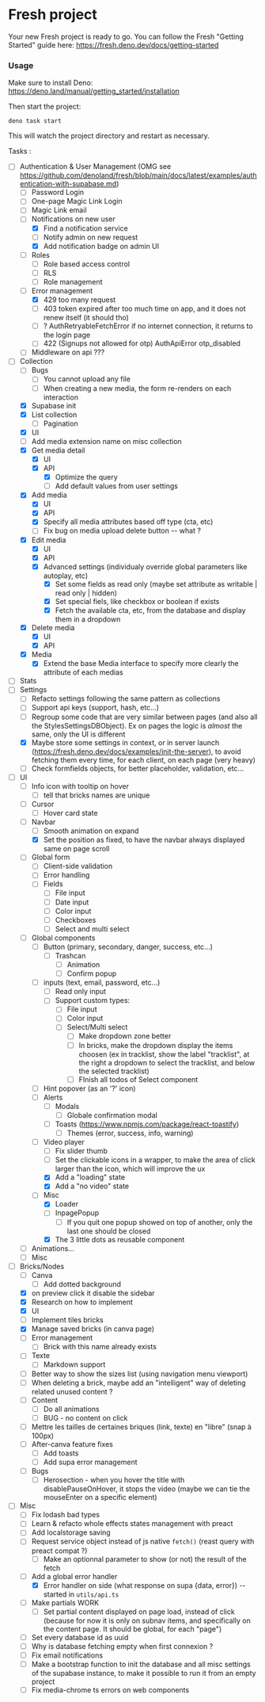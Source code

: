 # Fresh project

Your new Fresh project is ready to go. You can follow the Fresh "Getting
Started" guide here: https://fresh.deno.dev/docs/getting-started

### Usage

Make sure to install Deno: https://deno.land/manual/getting_started/installation

Then start the project:

```
deno task start
```

This will watch the project directory and restart as necessary.

Tasks :
- [ ] Authentication & User Management (OMG see https://github.com/denoland/fresh/blob/main/docs/latest/examples/authentication-with-supabase.md)
  - [ ] Password Login
  - [ ] One-page Magic Link Login
  - [ ] Magic Link email
  - [ ] Notifications on new user
    - [x] Find a notification service
    - [ ] Notify admin on new request
    - [x] Add notification badge on admin UI
  - [ ] Roles
    - [ ] Role based access control
    - [ ] RLS
    - [ ] Role management
  - [ ] Error management
    - [x] 429 too many request
    - [ ] 403 token expired after too much time on app, and it does not renew itself (it should tho)
    - [ ] ? AuthRetryableFetchError if no internet connection, it returns to the login page
    - [ ] 422 (Signups not allowed for otp) AuthApiError otp_disabled
  - [ ] Middleware on api ??? 
- [ ] Collection
  - [ ] Bugs
    - [ ] You cannot upload any file
    - [ ] When creating a new media, the form re-renders on each interaction
  - [x] Supabase init
  - [x] List collection
    - [ ] Pagination
  - [x] UI
  - [ ] Add media extension name on misc collection
  - [x] Get media detail
    - [x] UI
    - [x] API
      - [x] Optimize the query
      - [ ] Add default values from user settings
  - [x] Add media
    - [x] UI
    - [x] API
    - [x] Specify all media attributes based off type (cta, etc)
    - [ ] Fix bug on media upload delete button -- what ?
  - [x] Edit media
    - [x] UI
    - [x] API
    - [x] Advanced settings (individualy override global parameters like autoplay, etc)
      - [x] Set some fields as read only (maybe set attribute as writable | read only | hidden)
      - [x] Set special fiels, like checkbox or boolean if exists
      - [x] Fetch the available cta, etc, from the database and display them in a dropdown
  - [x] Delete media
    - [x] UI
    - [x] API
  - [x] Media
    - [x] Extend the base Media interface to specify more clearly the attribute of each medias
- [ ] Stats
- [ ] Settings
  - [ ] Refacto settings following the same pattern as collections
  - [ ] Support api keys (support, hash, etc...)
  - [ ] Regroup some code that are very similar between pages (and also all the StylesSettingsDBObject). Ex on pages the logic is *almost* the same, only the UI is different
  - [x] Maybe store some settings in context, or in server launch (https://fresh.deno.dev/docs/examples/init-the-server), to avoid fetching them every time, for each client, on each page (very heavy)
  - [ ] Check formfields objects, for better placeholder, validation, etc...
- [ ] UI
  - [ ] Info icon with tooltip on hover
    - [ ] tell that bricks names are unique
  - [ ] Cursor
    - [ ] Hover card state
  - [ ] Navbar
    - [ ] Smooth animation on expand
    - [x] Set the position as fixed, to have the navbar always displayed same on page scroll
  - [ ] Global form
    - [ ] Client-side validation
    - [ ] Error handling
    - [ ] Fields
      - [ ] File input
      - [ ] Date input
      - [ ] Color input
      - [ ] Checkboxes
      - [ ] Select and multi select
  - [ ] Global components
    - [ ] Button (primary, secondary, danger, success, etc...)
      - [ ] Trashcan
        - [ ] Animation
        - [ ] Confirm popup
    - [ ] inputs (text, email, password, etc...)
      - [ ] Read only input
      - [ ] Support custom types:
        - [ ] File input
        - [ ] Color input 
        - [ ] Select/Multi select
          - [ ] Make dropdown zone better
          - [ ] In bricks, make the dropdown display the items choosen (ex in tracklist, show the label "tracklist", at the right a dropdown to select the tracklist, and below the selected tracklist)
          - [ ] FInish all todos of Select component
    - [ ] Hint popover (as an '?' icon)
    - [ ] Alerts
      - [ ] Modals
        - [ ] Globale confirmation modal
      - [ ] Toasts (https://www.npmjs.com/package/react-toastify)
        - [ ] Themes (error, success, info, warning)
    - [ ] Video player
      - [ ] Fix slider thumb
      - [ ] Set the clickable icons in a wrapper, to make the area of click larger than the icon, which will improve the ux
      - [x] Add a "loading" state
      - [x] Add a "no video" state
    - [ ] Misc
      - [x] Loader
      - [ ] InpagePopup
        - [ ] If you quit one popup showed on top of another, only the last one should be closed
      - [x] The 3 little dots as reusable component
  - [ ] Animations...
  - [ ] Misc
- [ ] Bricks/Nodes
  - [ ] Canva
    - [ ] Add dotted background
  - [x] on preview click it disable the sidebar
  - [x] Research on how to implement
  - [x] UI
  - [ ] Implement tiles bricks
  - [x] Manage saved bricks (in canva page)
  - [ ] Error management
      - [ ] Brick with this name already exists
  - [ ] Texte
    - [ ] Markdown support
  - [ ] Better way to show the sizes list (using navigation menu viewport)
  - [ ] When deleting a brick, maybe add an "intelligent" way of deleting related unused content ?
  - [ ] Content
    - [ ] Do all animations
    - [ ] BUG - no content on click
  - [ ] Mettre les tailles de certaines briques (link, texte) en "libre" (snap à 100px)
  - [ ] After-canva feature fixes
      - [ ] Add toasts
      - [ ] Add supa error management
  - [ ] Bugs
    - [ ] Herosection - when you hover the title with disablePauseOnHover, it stops the video (maybe we can tie the mouseEnter on a specific element)
- [ ] Misc
  - [ ] Fix lodash bad types
  - [ ] Learn & refacto whole effects states management with preact
  - [ ] Add localstorage saving
  - [ ] Request service object instead of js native `fetch()` (reast query with preact compat ?)
    - [ ] Make an optionnal parameter to show (or not) the result of the fetch
  - [ ] Add a global error handler
    - [x] Error handler on side (what response on supa {data, error}) -- started in `utils/api.ts`
  - [ ] Make partials WORK
    - [ ] Set partial content displayed on page load, instead of click (because for now it is only on subnav items, and specifically on the content page. It should be global, for each "page")
  - [ ] Set every database id as uuid
  - [ ] Why is database fetching empty when first connexion ?
  - [ ] Fix email notifications
  - [ ] Make a bootstrap function to init the database and all misc settings of the supabase instance, to make it possible to run it from an empty project
  - [ ] Fix media-chrome ts errors on web components